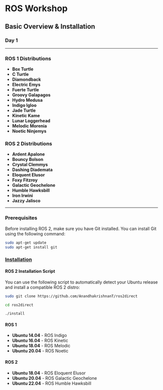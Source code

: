 # ROS Workshop

## Basic Overview & Installation

### Day 1

---

### ROS 1 Distributions

- **Box Turtle**
- **C Turtle**
- **Diamondback**
- **Electric Emys**
- **Fuerte Turtle**
- **Groovy Galapagos**
- **Hydro Medusa**
- **Indigo Igloo**
- **Jade Turtle**
- **Kinetic Kame**
- **Lunar Loggerhead**
- **Melodic Morenia**
- **Noetic Ninjemys**

### ROS 2 Distributions

- **Ardent Apalone**
- **Bouncy Bolson**
- **Crystal Clemmys**
- **Dashing Diademata**
- **Eloquent Elusor**
- **Foxy Fitzroy**
- **Galactic Geochelone**
- **Humble Hawksbill**
- **Iron Irwini**
- **Jazzy Jalisco**

---

### Prerequisites

Before installing ROS 2, make sure you have Git installed. You can install Git using the following command:

```bash
sudo apt-get update
sudo apt-get install git
```

### [Installation](https://github.com/AnandhakrishnanT/ros2direct)

#### ROS 2 Installation Script

You can use the following script to automatically detect your Ubuntu release and install a compatible ROS 2 distro:

```bash
sudo git clone https://github.com/AnandhakrishnanT/ros2direct

cd ros2direct

./install

```

#### ROS 1

- **Ubuntu 14.04** - ROS Indigo
- **Ubuntu 16.04** - ROS Kinetic
- **Ubuntu 18.04** - ROS Melodic
- **Ubuntu 20.04** - ROS Noetic

#### ROS 2

- **Ubuntu 18.04** - ROS Eloquent Elusor
- **Ubuntu 20.04** - ROS Galactic Geochelone
- **Ubuntu 22.04** - ROS Humble Hawksbill



